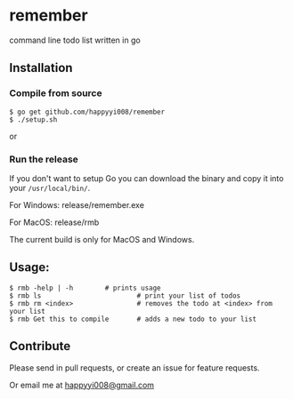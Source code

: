 # remember
command line todo list written in go

## Installation
### Compile from source
```
$ go get github.com/happyyi008/remember
$ ./setup.sh
```

or

### Run the release

If you don't want to setup Go you can download the binary and copy it into your `/usr/local/bin/`.

For Windows: release/remember.exe

For MacOS: release/rmb


The current build is only for MacOS and Windows.

## Usage:
```
$ rmb -help | -h		# prints usage
$ rmb ls                        # print your list of todos
$ rmb rm <index>                # removes the todo at <index> from your list
$ rmb Get this to compile       # adds a new todo to your list
```
## Contribute
Please send in pull requests, or create an issue for feature requests.

Or email me at happyyi008@gmail.com
